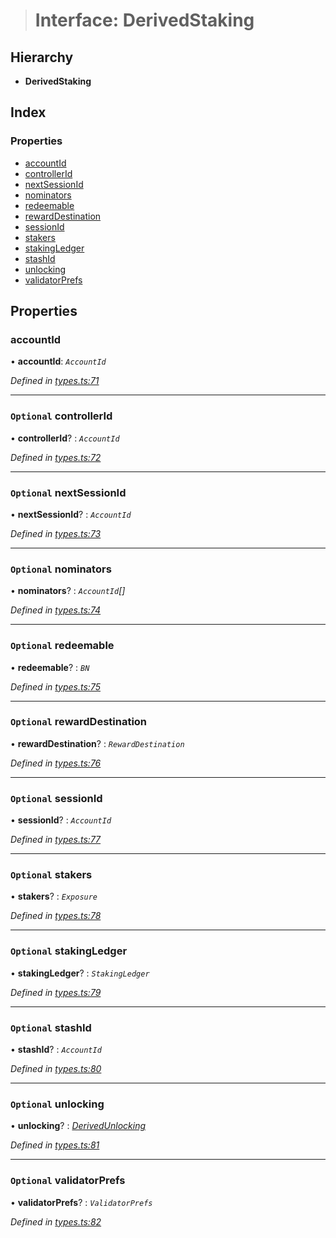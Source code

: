 > # Interface: DerivedStaking

## Hierarchy

* **DerivedStaking**

## Index

### Properties

* [accountId](_types_.derivedstaking.md#accountid)
* [controllerId](_types_.derivedstaking.md#optional-controllerid)
* [nextSessionId](_types_.derivedstaking.md#optional-nextsessionid)
* [nominators](_types_.derivedstaking.md#optional-nominators)
* [redeemable](_types_.derivedstaking.md#optional-redeemable)
* [rewardDestination](_types_.derivedstaking.md#optional-rewarddestination)
* [sessionId](_types_.derivedstaking.md#optional-sessionid)
* [stakers](_types_.derivedstaking.md#optional-stakers)
* [stakingLedger](_types_.derivedstaking.md#optional-stakingledger)
* [stashId](_types_.derivedstaking.md#optional-stashid)
* [unlocking](_types_.derivedstaking.md#optional-unlocking)
* [validatorPrefs](_types_.derivedstaking.md#optional-validatorprefs)

## Properties

###  accountId

• **accountId**: *`AccountId`*

*Defined in [types.ts:71](https://github.com/polkadot-js/api/blob/ab74db5/packages/api-derive/src/types.ts#L71)*

___

### `Optional` controllerId

• **controllerId**? : *`AccountId`*

*Defined in [types.ts:72](https://github.com/polkadot-js/api/blob/ab74db5/packages/api-derive/src/types.ts#L72)*

___

### `Optional` nextSessionId

• **nextSessionId**? : *`AccountId`*

*Defined in [types.ts:73](https://github.com/polkadot-js/api/blob/ab74db5/packages/api-derive/src/types.ts#L73)*

___

### `Optional` nominators

• **nominators**? : *`AccountId`[]*

*Defined in [types.ts:74](https://github.com/polkadot-js/api/blob/ab74db5/packages/api-derive/src/types.ts#L74)*

___

### `Optional` redeemable

• **redeemable**? : *`BN`*

*Defined in [types.ts:75](https://github.com/polkadot-js/api/blob/ab74db5/packages/api-derive/src/types.ts#L75)*

___

### `Optional` rewardDestination

• **rewardDestination**? : *`RewardDestination`*

*Defined in [types.ts:76](https://github.com/polkadot-js/api/blob/ab74db5/packages/api-derive/src/types.ts#L76)*

___

### `Optional` sessionId

• **sessionId**? : *`AccountId`*

*Defined in [types.ts:77](https://github.com/polkadot-js/api/blob/ab74db5/packages/api-derive/src/types.ts#L77)*

___

### `Optional` stakers

• **stakers**? : *`Exposure`*

*Defined in [types.ts:78](https://github.com/polkadot-js/api/blob/ab74db5/packages/api-derive/src/types.ts#L78)*

___

### `Optional` stakingLedger

• **stakingLedger**? : *`StakingLedger`*

*Defined in [types.ts:79](https://github.com/polkadot-js/api/blob/ab74db5/packages/api-derive/src/types.ts#L79)*

___

### `Optional` stashId

• **stashId**? : *`AccountId`*

*Defined in [types.ts:80](https://github.com/polkadot-js/api/blob/ab74db5/packages/api-derive/src/types.ts#L80)*

___

### `Optional` unlocking

• **unlocking**? : *[DerivedUnlocking](../modules/_types_.md#derivedunlocking)*

*Defined in [types.ts:81](https://github.com/polkadot-js/api/blob/ab74db5/packages/api-derive/src/types.ts#L81)*

___

### `Optional` validatorPrefs

• **validatorPrefs**? : *`ValidatorPrefs`*

*Defined in [types.ts:82](https://github.com/polkadot-js/api/blob/ab74db5/packages/api-derive/src/types.ts#L82)*